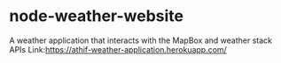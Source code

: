 # node-weather-website
A weather application that interacts with the MapBox and weather stack APIs
Link:https://athif-weather-application.herokuapp.com/

